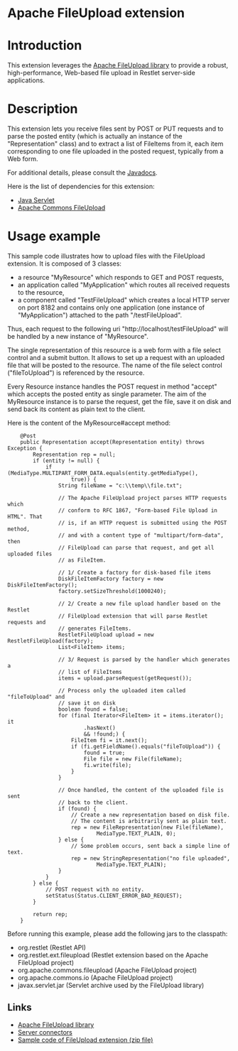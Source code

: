 Apache FileUpload extension
===========================

Introduction
============

This extension leverages the [Apache FileUpload
library](http://commons.apache.org/fileupload/)
to provide a robust, high-performance, Web-based file upload in Restlet
server-side applications.

Description
===========

This extension lets you receive files sent by POST or PUT requests and
to parse the posted entity (which is actually an instance of the
"Representation" class) and to extract a list of FileItems from it, each
item corresponding to one file uploaded in the posted request, typically
from a Web form.

For additional details, please consult the
[Javadocs](javadocs://jse/ext/org/restlet/ext/fileupload/package-summary.html).

Here is the list of dependencies for this extension:

-   [Java Servlet](http://java.sun.com/products/servlet/)
-   [Apache Commons FileUpload](http://jakarta.apache.org/commons/fileupload/)

Usage example
=============

This sample code illustrates how to upload files with the FileUpload
extension. It is composed of 3 classes:

-   a resource "MyResource" which responds to GET and POST requests,
-   an application called "MyApplication" which routes all received
    requests to the resource,
-   a component called "TestFileUpload" which creates a local HTTP
    server on port 8182 and contains only one application (one instance
    of "MyApplication") attached to the path "/testFileUpload".

Thus, each request to the following uri
"http://localhost/testFileUpload" will be handled by a new instance of
"MyResource".

The single representation of this resource is a web form with a file
select control and a submit button. It allows to set up a request with
an uploaded file that will be posted to the resource. The name of the
file select control ("fileToUpload") is referenced by the resource.

Every Resource instance handles the POST request in method "accept"
which accepts the posted entity as single parameter. The aim of the
MyResource instance is to parse the request, get the file, save it on
disk and send back its content as plain text to the client.

Here is the content of the MyResource\#accept method:

~~~~ {.brush: .java}
    @Post
    public Representation accept(Representation entity) throws Exception {
        Representation rep = null;
        if (entity != null) {
            if (MediaType.MULTIPART_FORM_DATA.equals(entity.getMediaType(),
                    true)) {
                String fileName = "c:\\temp\\file.txt";

                // The Apache FileUpload project parses HTTP requests which
                // conform to RFC 1867, "Form-based File Upload in HTML". That
                // is, if an HTTP request is submitted using the POST method,
                // and with a content type of "multipart/form-data", then
                // FileUpload can parse that request, and get all uploaded files
                // as FileItem.

                // 1/ Create a factory for disk-based file items
                DiskFileItemFactory factory = new DiskFileItemFactory();
                factory.setSizeThreshold(1000240);

                // 2/ Create a new file upload handler based on the Restlet
                // FileUpload extension that will parse Restlet requests and
                // generates FileItems.
                RestletFileUpload upload = new RestletFileUpload(factory);
                List<FileItem> items;

                // 3/ Request is parsed by the handler which generates a
                // list of FileItems
                items = upload.parseRequest(getRequest());

                // Process only the uploaded item called "fileToUpload" and
                // save it on disk
                boolean found = false;
                for (final Iterator<FileItem> it = items.iterator(); it
                        .hasNext()
                        && !found;) {
                    FileItem fi = it.next();
                    if (fi.getFieldName().equals("fileToUpload")) {
                        found = true;
                        File file = new File(fileName);
                        fi.write(file);
                    }
                }

                // Once handled, the content of the uploaded file is sent
                // back to the client.
                if (found) {
                    // Create a new representation based on disk file.
                    // The content is arbitrarily sent as plain text.
                    rep = new FileRepresentation(new File(fileName),
                            MediaType.TEXT_PLAIN, 0);
                } else {
                    // Some problem occurs, sent back a simple line of text.
                    rep = new StringRepresentation("no file uploaded",
                            MediaType.TEXT_PLAIN);
                }
            }
        } else {
            // POST request with no entity.
            setStatus(Status.CLIENT_ERROR_BAD_REQUEST);
        }

        return rep;
    }
~~~~

Before running this example, please add the following jars to the
classpath:

-   org.restlet (Restlet API)
-   org.restlet.ext.fileupload (Restlet extension based on the Apache FileUpload project)
-   org.apache.commons.fileupload (Apache FileUpload project)
-   org.apache.commons.io (Apache FileUpload project)
-   javax.servlet.jar (Servlet archive used by the FileUpload library)

Links
-----

-   [Apache FileUpload library](http://commons.apache.org/fileupload/)
-   [Server connectors](../core/base/connectors/#server-connectors-1)
-   [Sample code of FileUpload extension (zip file)](/learn/guide/2.1#/42-restlet.html "Usage example of FileUpload extension")

